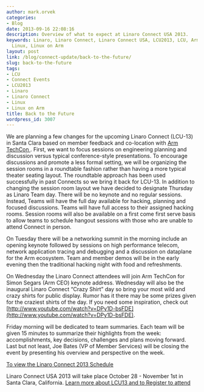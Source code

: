 ```yaml
---
author: mark.orvek
categories:
- Blog
date: 2013-09-16 22:08:16
description: Overview of what to expect at Linaro Connect USA 2013.
keywords: Linaro, Linaro Connect, Linaro Connect USA, LCU2013, LCU, Arm, Arm TechCon,
  Linux, Linux on Arm
layout: post
link: /blog/connect-update/back-to-the-future/
slug: back-to-the-future
tags:
- LCU
- Connect Events
- LCU2013
- Linaro
- Linaro Connect
- Linux
- Linux on Arm
title: Back to the Future
wordpress_id: 3007
---
```


We are planning a few changes for the upcoming Linaro Connect (LCU-13) in Santa Clara based on member feedback and co-location with [Arm TechCon ](http://www.arm.com/about/events/arm-techcon-2013.php). First, we want to focus sessions on engineering planning and discussion versus typical conference-style presentations. To encourage discussions and promote a less formal setting, we will be organizing the session rooms in a roundtable fashion rather than having a more typical theater seating layout. The roundtable approach has been used successfully in past Connects so we bring it back for LCU-13. In addition to changing the session room layout we have decided to designate Thursday as Linaro Team day. There will be no keynote and no regular sessions. Instead, Teams will have the full day available for hacking, planning and focused discussions. Teams will have full access to their assigned hacking rooms. Session rooms will also be available on a first come first serve basis to allow teams to schedule hangout sessions with those who are unable to attend Connect in person.


On Tuesday there will be a networking summit in the morning include an opening keynote followed by sessions on high performance telecom, network application tracing and debugging and a discussion on dataplane for the Arm ecosystem. Team and member demos will be in the early evening then the traditional hacking night with food and refreshments.




On Wednesday the Linaro Connect attendees will join Arm TechCon for Simon Segars (Arm CEO) keynote address. Wednesday will also be the inaugural Linaro Connect “Crazy Shirt” day so bring your most wild and crazy shirts for public display. Rumor has it there may be some prizes given for the craziest shirts of the day. If you need some inspiration, check out [http://www.youtube.com/watch?v=DPy1D-bsFDE](http://www.youtube.com/watch?v=DPy1D-bsFDE).




Friday morning will be dedicated to team summaries. Each team will be given 15 minutes to summarize their highlights from the week: accomplishments, key decisions, challenges and plans moving forward. Last but not least, Joe Bates (VP of Member Services) will be closing the event by presenting his overview and perspective on the week.




[To view the Linaro Connect 2013 Schedule](http://lcu-13.zerista.com/event/summary?group=location&owner=other&owner_id=524321)




Linaro Connect USA 2013 will take place October 28 - November 1st in Santa Clara, California. [Learn more about LCU13 and to Register to attend ](https://connect.linaro.org/lcu13/)
